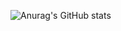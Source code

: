 
![Anurag's GitHub stats](https://github-readme-stats.vercel.app/api?username=prismOxO1&show_icons=true&theme=transparent)
